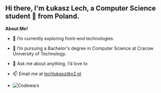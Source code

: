 ## Hi there, I'm Łukasz Lech, a Computer Science student 🚀 from Poland. 

<!--
**kapelew/kapelew** is a ✨ _special_ ✨ repository because its `README.md` (this file) appears on your GitHub profile.
-->

**About Me!**
- 🌱 I’m currently exploring front-end technologies.
- 💼 I’m pursuing a Bachelor's degree in Computer Science at Cracow University of Technology.
- 💬 Ask me about anything,  I’d love to
- 📫 Email me at [lechlukasz@o2.pl](mailto:lechlukasz@o2.pl)
  
- ![Codewars](https://github.r2v.ch/codewars?user=kapelew&stroke=%23BB432C)
